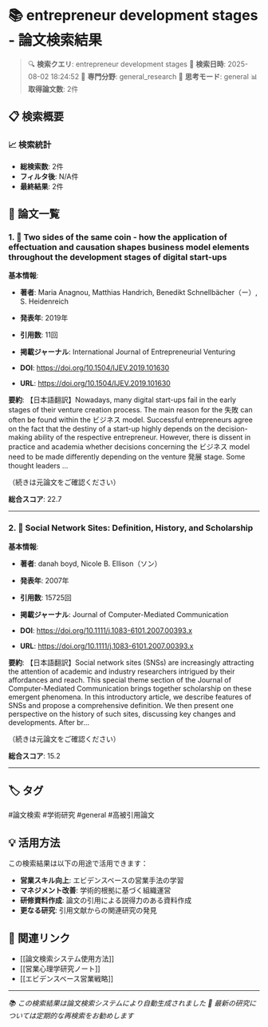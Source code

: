 # 📚 entrepreneur development stages - 論文検索結果

> 🔍 **検索クエリ**: entrepreneur development stages
> 📅 **検索日時**: 2025-08-02 18:24:52
> 🎯 **専門分野**: general_research
> 🧠 **思考モード**: general
> 📊 **取得論文数**: 2件

## 📋 検索概要

### 📈 検索統計
- **総検索数**: 2件
- **フィルタ後**: N/A件
- **最終結果**: 2件

## 📄 論文一覧

### 1. 📄 Two sides of the same coin - how the application of effectuation and causation shapes business model elements throughout the development stages of digital start-ups

**基本情報**:
- **著者**: Maria Anagnou, Matthias Handrich, Benedikt Schnellbächer（ー）, S. Heidenreich
- **発表年**: 2019年
- **引用数**: 11回
- **掲載ジャーナル**: International Journal of Entrepreneurial Venturing

- **DOI**: https://doi.org/10.1504/IJEV.2019.101630
- **URL**: https://doi.org/10.1504/IJEV.2019.101630

**要約**: 
【日本語翻訳】Nowadays, many digital start-ups fail in the early stages of their venture creation process. The main reason for the 失敗 can often be found within the ビジネス model. Successful entrepreneurs agree on the fact that the destiny of a start-up highly depends on the decision-making ability of the respective entrepreneur. However, there is dissent in practice and academia whether decisions concerning the ビジネス model need to be made differently depending on the venture 発展 stage. Some thought leaders ...

（続きは元論文をご確認ください）

**総合スコア**: 22.7

---

### 2. 📄 Social Network Sites: Definition, History, and Scholarship

**基本情報**:
- **著者**: danah boyd, Nicole B. Ellison（ソン）
- **発表年**: 2007年
- **引用数**: 15725回
- **掲載ジャーナル**: Journal of Computer-Mediated Communication

- **DOI**: https://doi.org/10.1111/j.1083-6101.2007.00393.x
- **URL**: https://doi.org/10.1111/j.1083-6101.2007.00393.x

**要約**: 
【日本語翻訳】Social network sites (SNSs) are increasingly attracting the attention of academic and industry researchers intrigued by their affordances and reach. This special theme section of the Journal of Computer-Mediated Communication brings together scholarship on these emergent phenomena. In this introductory article, we describe features of SNSs and propose a comprehensive definition. We then present one perspective on the history of such sites, discussing key changes and developments. After br...

（続きは元論文をご確認ください）

**総合スコア**: 15.2

---


## 🏷️ タグ

#論文検索 #学術研究 #general #高被引用論文

## 💡 活用方法

この検索結果は以下の用途で活用できます：

- **営業スキル向上**: エビデンスベースの営業手法の学習
- **マネジメント改善**: 学術的根拠に基づく組織運営
- **研修資料作成**: 論文の引用による説得力のある資料作成
- **更なる研究**: 引用文献からの関連研究の発見

## 🔗 関連リンク

- [[論文検索システム使用方法]]
- [[営業心理学研究ノート]]
- [[エビデンスベース営業戦略]]

---

*📚 この検索結果は論文検索システムにより自動生成されました*
*🔄 最新の研究については定期的な再検索をお勧めします*
